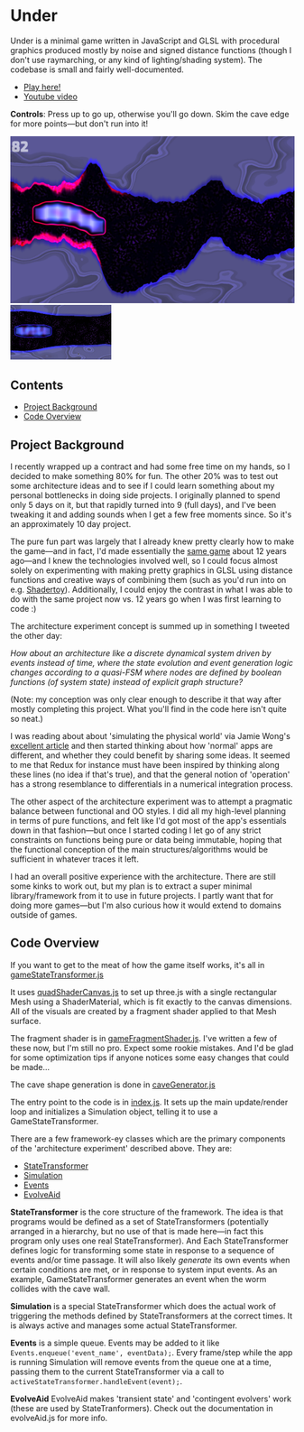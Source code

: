 # Under
Under is a minimal game written in JavaScript and GLSL with procedural graphics produced mostly by noise and signed distance functions (though I don't use raymarching, or any kind of lighting/shading system). The codebase is small and fairly well-documented.

- [Play here!](http://symbolflux.com/under) 
- [Youtube video](https://youtu.be/Q010AFPItqY)

**Controls**: Press up to go up, otherwise you'll go down. Skim the cave edge for more points—but don't run into it!

![](readme-media/screen.png)
![](readme-media/anim.gif)

## Contents
- [Project Background](#project-background)
- [Code Overview](#code-overview)

## Project Background
I recently wrapped up a contract and had some free time on my hands, so I decided to make something 80% for fun. The other 20% was to test out some architecture ideas and to see if I could learn something about my personal bottlenecks in doing side projects. I originally planned to spend only 5 days on it, but that rapidly turned into 9 (full days), and I've been tweaking it and adding sounds when I get a few free moments since. So it's an approximately 10 day project.

The pure fun part was largely that I already knew pretty clearly how to make the game—and in fact, I'd made essentially the [same game](http://symbolflux.com/statichtml/oldprojects/wormgame.html) about 12 years ago—and I knew the technologies involved well, so I could focus almost solely on experimenting with making pretty graphics in GLSL using distance functions and creative ways of combining them (such as you'd run into on e.g. [Shadertoy](https://www.shadertoy.com/)). Additionally, I could enjoy the contrast in what I was able to do with the same project now vs. 12 years go when I was first learning to code :)

The architecture experiment concept is summed up in something I tweeted the other day:

*How about an architecture like a discrete dynamical system driven by events instead of time, where the state evolution and event generation logic changes according to a quasi-FSM where nodes are defined by boolean functions (of system state) instead of explicit graph structure?*

(Note: my conception was only clear enough to describe it that way after mostly completing this project. What you'll find in the code here isn't quite so neat.)

I was reading about about 'simulating the physical world' via Jamie Wong's [excellent article](http://jamie-wong.com/post/simulating-the-physical-world/) and then started thinking about how 'normal' apps are different, and whether they could benefit by sharing some ideas. It seemed to me that Redux for instance must have been inspired by thinking along these lines (no idea if that's true), and that the general notion of 'operation' has a strong resemblance to differentials in a numerical integration process.

The other aspect of the architecture experiment was to attempt a pragmatic balance between functional and OO styles. I did all my high-level planning in terms of pure functions, and felt like I'd got most of the app's essentials down in that fashion—but once I started coding I let go of any strict constraints on functions being pure or data being immutable, hoping that the functional conception of the main structures/algorithms would be sufficient in whatever traces it left.

I had an overall positive experience with the architecture. There are still some kinks to work out, but my plan is to extract a super minimal library/framework from it to use in future projects. I partly want that for doing more games—but I'm also curious how it would extend to domains outside of games.

## Code Overview
If you want to get to the meat of how the game itself works, it's all in [gameStateTransformer.js](https://github.com/westoncb/under-game/blob/master/js/gameStateTransformer.js)

It uses [quadShaderCanvas.js](https://github.com/westoncb/under-game/blob/master/js/quadShaderCanvas.js) to set up three.js with a single rectangular Mesh using a ShaderMaterial, which is fit exactly to the canvas dimensions. All of the visuals are created by a fragment shader applied to that Mesh surface.

The fragment shader is in [gameFragmentShader.js](https://github.com/westoncb/under-game/blob/master/js/gameFragmentShader.js). I've written a few of these now, but I'm still no pro. Expect some rookie mistakes. And I'd be glad for some optimization tips if anyone notices some easy changes that could be made...

The cave shape generation is done in [caveGenerator.js](https://github.com/westoncb/under-game/blob/master/js/caveGenerator.js)

The entry point to the code is in [index.js](https://github.com/westoncb/under-game/blob/master/js/index.js). It sets up the main update/render loop and initializes a Simulation object, telling it to use a GameStateTransformer.

There are a few framework-ey classes which are the primary components of the 'architecture experiment' described above. They are:

- [StateTransformer](https://github.com/westoncb/under-game/blob/master/js/stateTransformer.js)
- [Simulation](https://github.com/westoncb/under-game/blob/master/js/simulation.js)
- [Events](https://github.com/westoncb/under-game/blob/master/js/events.js)
- [EvolveAid](https://github.com/westoncb/under-game/blob/master/js/evolveAid.js)

**StateTransformer** is the core structure of the framework. The idea is that programs would be defined as a set of StateTransformers (potentially arranged in a hierarchy, but no use of that is made here—in fact this program only uses one real StateTransformer). And Each StateTransformer defines logic for transforming some state in response to a sequence of events and/or time passage. It will also likely _generate_ its own events when certain conditions are met, or in response to system input events. As an example, GameStateTransformer generates an event when the worm collides with the cave wall.

**Simulation** is a special StateTransformer which does the actual work of triggering the methods defined by StateTransformers at the correct times. It is always active and manages some actual StateTransformer.

**Events** is a simple queue. Events may be added to it like `Events.enqueue('event_name', eventData);`. Every frame/step while the app is running Simulation will remove events from the queue one at a time, passing them to the current StateTransformer via a call to `activeStateTransformer.handleEvent(event);`.

**EvolveAid** EvolveAid makes 'transient state' and 'contingent evolvers' work (these are used by StateTranformers). Check out the documentation in evolveAid.js for more info.
